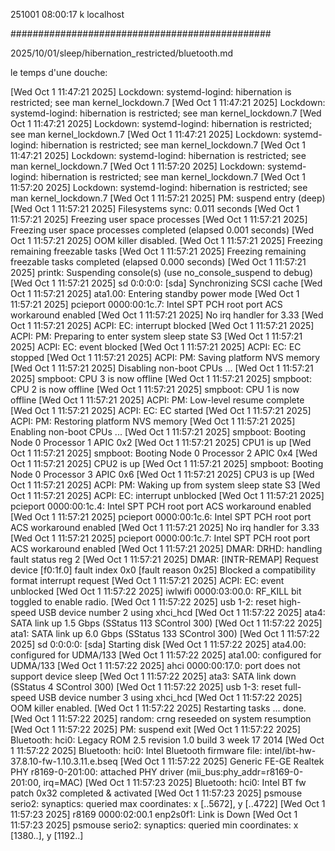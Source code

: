 251001
08:00:17
k
localhost

###############################################

2025/10/01/sleep/hibernation_restricted/bluetooth.md

le temps d'une douche:

[Wed Oct  1 11:47:21 2025] Lockdown: systemd-logind: hibernation is restricted; see man kernel_lockdown.7
[Wed Oct  1 11:47:21 2025] Lockdown: systemd-logind: hibernation is restricted; see man kernel_lockdown.7
[Wed Oct  1 11:47:21 2025] Lockdown: systemd-logind: hibernation is restricted; see man kernel_lockdown.7
[Wed Oct  1 11:47:21 2025] Lockdown: systemd-logind: hibernation is restricted; see man kernel_lockdown.7
[Wed Oct  1 11:47:21 2025] Lockdown: systemd-logind: hibernation is restricted; see man kernel_lockdown.7
[Wed Oct  1 11:57:20 2025] Lockdown: systemd-logind: hibernation is restricted; see man kernel_lockdown.7
[Wed Oct  1 11:57:20 2025] Lockdown: systemd-logind: hibernation is restricted; see man kernel_lockdown.7
[Wed Oct  1 11:57:21 2025] PM: suspend entry (deep)
[Wed Oct  1 11:57:21 2025] Filesystems sync: 0.011 seconds
[Wed Oct  1 11:57:21 2025] Freezing user space processes
[Wed Oct  1 11:57:21 2025] Freezing user space processes completed (elapsed 0.001 seconds)
[Wed Oct  1 11:57:21 2025] OOM killer disabled.
[Wed Oct  1 11:57:21 2025] Freezing remaining freezable tasks
[Wed Oct  1 11:57:21 2025] Freezing remaining freezable tasks completed (elapsed 0.000 seconds)
[Wed Oct  1 11:57:21 2025] printk: Suspending console(s) (use no_console_suspend to debug)
[Wed Oct  1 11:57:21 2025] sd 0:0:0:0: [sda] Synchronizing SCSI cache
[Wed Oct  1 11:57:21 2025] ata1.00: Entering standby power mode
[Wed Oct  1 11:57:21 2025] pcieport 0000:00:1c.7: Intel SPT PCH root port ACS workaround enabled
[Wed Oct  1 11:57:21 2025] No irq handler for 3.33
[Wed Oct  1 11:57:21 2025] ACPI: EC: interrupt blocked
[Wed Oct  1 11:57:21 2025] ACPI: PM: Preparing to enter system sleep state S3
[Wed Oct  1 11:57:21 2025] ACPI: EC: event blocked
[Wed Oct  1 11:57:21 2025] ACPI: EC: EC stopped
[Wed Oct  1 11:57:21 2025] ACPI: PM: Saving platform NVS memory
[Wed Oct  1 11:57:21 2025] Disabling non-boot CPUs ...
[Wed Oct  1 11:57:21 2025] smpboot: CPU 3 is now offline
[Wed Oct  1 11:57:21 2025] smpboot: CPU 2 is now offline
[Wed Oct  1 11:57:21 2025] smpboot: CPU 1 is now offline
[Wed Oct  1 11:57:21 2025] ACPI: PM: Low-level resume complete
[Wed Oct  1 11:57:21 2025] ACPI: EC: EC started
[Wed Oct  1 11:57:21 2025] ACPI: PM: Restoring platform NVS memory
[Wed Oct  1 11:57:21 2025] Enabling non-boot CPUs ...
[Wed Oct  1 11:57:21 2025] smpboot: Booting Node 0 Processor 1 APIC 0x2
[Wed Oct  1 11:57:21 2025] CPU1 is up
[Wed Oct  1 11:57:21 2025] smpboot: Booting Node 0 Processor 2 APIC 0x4
[Wed Oct  1 11:57:21 2025] CPU2 is up
[Wed Oct  1 11:57:21 2025] smpboot: Booting Node 0 Processor 3 APIC 0x6
[Wed Oct  1 11:57:21 2025] CPU3 is up
[Wed Oct  1 11:57:21 2025] ACPI: PM: Waking up from system sleep state S3
[Wed Oct  1 11:57:21 2025] ACPI: EC: interrupt unblocked
[Wed Oct  1 11:57:21 2025] pcieport 0000:00:1c.4: Intel SPT PCH root port ACS workaround enabled
[Wed Oct  1 11:57:21 2025] pcieport 0000:00:1c.6: Intel SPT PCH root port ACS workaround enabled
[Wed Oct  1 11:57:21 2025] No irq handler for 3.33
[Wed Oct  1 11:57:21 2025] pcieport 0000:00:1c.7: Intel SPT PCH root port ACS workaround enabled
[Wed Oct  1 11:57:21 2025] DMAR: DRHD: handling fault status reg 2
[Wed Oct  1 11:57:21 2025] DMAR: [INTR-REMAP] Request device [f0:1f.0] fault index 0x0 [fault reason 0x25] Blocked a compatibility format interrupt request
[Wed Oct  1 11:57:21 2025] ACPI: EC: event unblocked
[Wed Oct  1 11:57:22 2025] iwlwifi 0000:03:00.0: RF_KILL bit toggled to enable radio.
[Wed Oct  1 11:57:22 2025] usb 1-2: reset high-speed USB device number 2 using xhci_hcd
[Wed Oct  1 11:57:22 2025] ata4: SATA link up 1.5 Gbps (SStatus 113 SControl 300)
[Wed Oct  1 11:57:22 2025] ata1: SATA link up 6.0 Gbps (SStatus 133 SControl 300)
[Wed Oct  1 11:57:22 2025] sd 0:0:0:0: [sda] Starting disk
[Wed Oct  1 11:57:22 2025] ata4.00: configured for UDMA/133
[Wed Oct  1 11:57:22 2025] ata1.00: configured for UDMA/133
[Wed Oct  1 11:57:22 2025] ahci 0000:00:17.0: port does not support device sleep
[Wed Oct  1 11:57:22 2025] ata3: SATA link down (SStatus 4 SControl 300)
[Wed Oct  1 11:57:22 2025] usb 1-3: reset full-speed USB device number 3 using xhci_hcd
[Wed Oct  1 11:57:22 2025] OOM killer enabled.
[Wed Oct  1 11:57:22 2025] Restarting tasks ... done.
[Wed Oct  1 11:57:22 2025] random: crng reseeded on system resumption
[Wed Oct  1 11:57:22 2025] PM: suspend exit
[Wed Oct  1 11:57:22 2025] Bluetooth: hci0: Legacy ROM 2.5 revision 1.0 build 3 week 17 2014
[Wed Oct  1 11:57:22 2025] Bluetooth: hci0: Intel Bluetooth firmware file: intel/ibt-hw-37.8.10-fw-1.10.3.11.e.bseq
[Wed Oct  1 11:57:22 2025] Generic FE-GE Realtek PHY r8169-0-201:00: attached PHY driver (mii_bus:phy_addr=r8169-0-201:00, irq=MAC)
[Wed Oct  1 11:57:23 2025] Bluetooth: hci0: Intel BT fw patch 0x32 completed & activated
[Wed Oct  1 11:57:23 2025] psmouse serio2: synaptics: queried max coordinates: x [..5672], y [..4722]
[Wed Oct  1 11:57:23 2025] r8169 0000:02:00.1 enp2s0f1: Link is Down
[Wed Oct  1 11:57:23 2025] psmouse serio2: synaptics: queried min coordinates: x [1380..], y [1192..]

